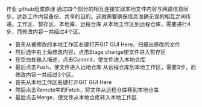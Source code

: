 作业
github组成原理    通过四个部分的相互连接实现本地文件内容与网路信息同步。达到工作内容备份、共享的目的。这就需要确保信息准确无误的相互之间传递。工作区、暂存区、本地库、远程仓库
从本地工作区到远程仓库，需要进行4步，而修改内容一共经过4个区。
* 首先从被修改的本地工作区右键打开GIT GUI Here，扫描出修改的文件
* 然后选中右上角修改内容，点击Stage change使文件进入暂存区
* 在空白处输入描述，点击Commit，使文件进入本地仓库
* 最后点击Push，使文件进入远地仓库
 从远程仓库到本地工作区，需要3步，而修改内容一共经过3个区。
* 首先从本地工作区右键打开GIT GUI Here
* 然后点击Remote中的Fetch，将文件从远程仓库移到本地仓库
* 最后点击Merge，使文件从本地仓库转入本地工作区
